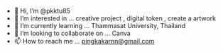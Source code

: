 - 👋 Hi, I’m @pkktu85
- 👀 I’m interested in ... creative project , digital token , create a artwork
- 🌱 I’m currently learning ... Thammasat University, Thailand
- 💞️ I’m looking to collaborate on ... Canva
- 📫 How to reach me ... pingkakarnn@gmail.com

<!---
pkktu85/pkktu85 is a ✨ special ✨ repository because its `README.md` (this file) appears on your GitHub profile.
You can click the Preview link to take a look at your changes.
--->
